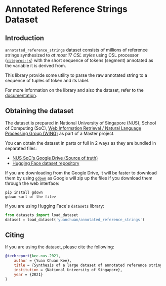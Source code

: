 # Annotated Reference Strings Dataset

## Introduction

`annotated_reference_strings` dataset consists of millions of reference strings synthesized to _at most 17 CSL styles_ using CSL processor ([`citeproc-js`](https://github.com/Juris-M/citeproc-js)) with the short sequence of tokens (segment) annotated as the variable it is derived from.

This library provide some utility to parse the raw annotated string to a sequence of tuples of token and its label.

For more information on the library and also the dataset, refer to the [documentation](https://kylase.github.io/annotated_reference_strings/).

## Obtaining the dataset

The dataset is prepared in National University of Singapore (NUS), School of Computing (SoC), [Web Information Retrieval / Natural Language Processing Group (WING)](https://wing.comp.nus.edu.sg/) as part of a Master project.

You can obtain the dataset in parts or full in 2 ways as they are bundled in separated files:

- [NUS SoC's Google Drive (Source of truth)](https://drive.google.com/drive/folders/1xtsdzilLMy7PyfWgbhoPIUJ1YwMX9Qaz?usp=sharing)
- [Hugging Face dataset repository](https://huggingface.co/datasets/yuanchuan/annotated_reference_strings)

If you are downloading from the Google Drive, it will be faster to download them by using [`gdown`](https://github.com/wkentaro/gdown) as Google will zip up the files if you download them through the web interface:

```shell
pip install gdown
gdown <url of the file>
```

If you are using Hugging Face's `datasets` library:

```python
from datasets import load_dataset
dataset = load_dataset('yuanchuan/annotated_reference_strings')
```

## Citing

If you are using the dataset, please cite the following:

```bibtex
@techreport{kee-nus-2021,
    author = {Yuan Chuan Kee},
    title = {Synthesis of a large dataset of annotated reference strings for developing citation parsers},
    institution = {National University of Singapore},
    year = {2021}
}
```
